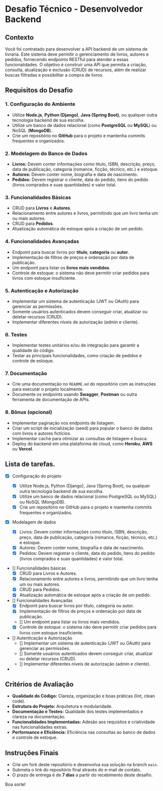 # Desafio Técnico - Desenvolvedor Backend

## Contexto

Você foi contratado para desenvolver a API backend de um sistema de livraria. Este sistema deve permitir o gerenciamento de livros, autores e pedidos, fornecendo endpoints RESTful para atender a essas funcionalidades. O objetivo é construir uma API que permita a criação, consulta, atualização e exclusão (CRUD) de recursos, além de realizar buscas filtradas e possibilitar a compra de livros.

## Requisitos do Desafio

### 1. Configuração do Ambiente

- Utilize **Node.js**, **Python (Django)**, **Java (Spring Boot)**, ou qualquer outra tecnologia backend de sua escolha.
- Utilize um banco de dados relacional (como **PostgreSQL** ou **MySQL**) ou NoSQL (**MongoDB**).
- Crie um repositório no **GitHub** para o projeto e mantenha commits frequentes e organizados.

### 2. Modelagem do Banco de Dados

- **Livros:** Devem conter informações como título, ISBN, descrição, preço, data de publicação, categoria (romance, ficção, técnico, etc.) e estoque.
- **Autores:** Devem conter nome, biografia e data de nascimento.
- **Pedidos:** Devem registrar o cliente, data do pedido, itens do pedido (livros comprados e suas quantidades) e valor total.

### 3. Funcionalidades Básicas

- CRUD para **Livros** e **Autores**.
- Relacionamento entre autores e livros, permitindo que um livro tenha um ou mais autores.
- CRUD para **Pedidos**.
- Atualização automática de estoque após a criação de um pedido.

### 4. Funcionalidades Avançadas

- Endpoint para buscar livros por **título**, **categoria** ou **autor**.
- Implementação de filtros de preços e ordenação por data de publicação.
- Um endpoint para listar os **livros mais vendidos**.
- Controle de estoque: o sistema não deve permitir criar pedidos para livros com estoque insuficiente.

### 5. Autenticação e Autorização

- Implementar um sistema de autenticação (JWT ou OAuth) para gerenciar as permissões.
- Somente usuários autenticados devem conseguir criar, atualizar ou deletar recursos (CRUD).
- Implementar diferentes níveis de autorização (admin e cliente).

### 6. Testes

- Implementar testes unitários e/ou de integração para garantir a qualidade do código.
- Testar as principais funcionalidades, como criação de pedidos e controle de estoque.

### 7. Documentação

- Crie uma documentação no `README.md` do repositório com as instruções para executar o projeto localmente.
- Documente os endpoints usando **Swagger**, **Postman** ou outra ferramenta de documentação de APIs.

### 8. Bônus (opcional)

- Implementar paginação nos endpoints de listagem.
- Criar um script de inicialização (seed) para popular o banco de dados com livros e autores fictícios.
- Implementar cache para otimizar as consultas de listagem e busca.
- Deploy do backend em uma plataforma de cloud, como **Heroku**, **AWS** ou **Vercel**.

## Lista de tarefas.

- [x] Configuração do projeto

  - [x] Utilize Node.js, Python (Django), Java (Spring Boot), ou qualquer outra tecnologia backend de sua escolha.
  - [x] Utilize um banco de dados relacional (como PostgreSQL ou MySQL) ou NoSQL (MongoDB).
  - [x] Crie um repositório no GitHub para o projeto e mantenha commits frequentes e organizados.

- [x] Modelagem de dados
  - [x] Livros: Devem conter informações como título, ISBN, descrição, preço, data de publicação, categoria (romance, ficção, técnico, etc.) e estoque.
  - [x] Autores: Devem conter nome, biografia e data de nascimento.
  - [x] Pedidos: Devem registrar o cliente, data do pedido, itens do pedido (livros comprados e suas quantidades) e valor total.
- [] Funcionalidades básicas
  - [X] CRUD para Livros e Autores.
  - [x] Relacionamento entre autores e livros, permitindo que um livro tenha um ou mais autores.
  - [X] CRUD para Pedidos.
  - [X] Atualização automática de estoque após a criação de um pedido.
- [] Funcionalidades Avançadas
  - [x] Endpoint para buscar livros por título, categoria ou autor.
  - [x] Implementação de filtros de preços e ordenação por data de publicação.
  - [] Um endpoint para listar os livros mais vendidos.
  - [x] Controle de estoque: o sistema não deve permitir criar pedidos para livros com estoque insuficiente.
- [] Autenticação e Autorização
  - [] Implementar um sistema de autenticação (JWT ou OAuth) para gerenciar as permissões.
  - [] Somente usuários autenticados devem conseguir criar, atualizar ou deletar recursos (CRUD).
  - [] Implementar diferentes níveis de autorização (admin e cliente).
-

## Critérios de Avaliação

- **Qualidade do Código:** Clareza, organização e boas práticas (lint, clean code).
- **Estrutura do Projeto:** Arquitetura e modularidade.
- **Documentação e Testes:** Qualidade dos testes implementados e clareza na documentação.
- **Funcionalidades Implementadas:** Adesão aos requisitos e criatividade nas funcionalidades extras.
- **Performance e Eficiência:** Eficiência nas consultas ao banco de dados e controle de estoque.

## Instruções Finais

- Crie um fork deste repositório e desenvolva sua solução na branch `main`.
- Submeta o link do repositório final através do e-mail de contato.
- O prazo de entrega é de **7 dias** a partir do recebimento deste desafio.

Boa sorte!
